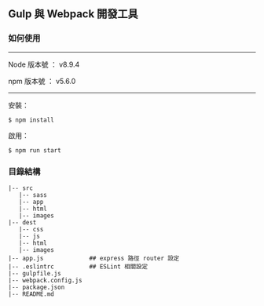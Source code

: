 ## Gulp 與 Webpack 開發工具


### 如何使用

***

Node 版本號 ： v8.9.4

npm 版本號 ： v5.6.0

***

安裝：

```
$ npm install
```

啟用：

```
$ npm run start
```

### 目錄結構

```
|-- src
   |-- sass
   |-- app
   |-- html
   |-- images
|-- dest
   |-- css
   |-- js
   |-- html
   |-- images
|-- app.js             ## express 路徑 router 設定
|-- .eslintrc          ## ESLint 相關設定
|-- gulpfile.js
|-- webpack.config.js
|-- package.json
|-- README.md
```
